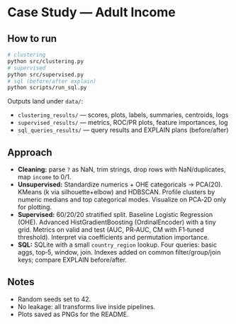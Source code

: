 # Case Study — Adult Income

## How to run
```bash
# clustering
python src/clustering.py
# supervised
python src/supervised.py
# sql (before/after explain)
python scripts/run_sql.py
```

Outputs land under `data/`:
- `clustering_results/` — scores, plots, labels, summaries, centroids, logs
- `supervised_results/` — metrics, ROC/PR plots, feature importances, log
- `sql_queries_results/` — query results and EXPLAIN plans (before/after)

## Approach
- **Cleaning:** parse `?` as NaN, trim strings, drop rows with NaN/duplicates, map `income` to 0/1.
- **Unsupervised:** Standardize numerics + OHE categoricals → PCA(20). KMeans (k via silhouette+elbow) and HDBSCAN. Profile clusters by numeric medians and top categorical modes. Visualize on PCA‑2D only for plotting.
- **Supervised:** 60/20/20 stratified split. Baseline Logistic Regression (OHE). Advanced HistGradientBoosting (OrdinalEncoder) with a tiny grid. Metrics on valid and test (AUC, PR‑AUC, CM with F1‑tuned threshold). Interpret via coefficients and permutation importance.
- **SQL:** SQLite with a small `country_region` lookup. Four queries: basic aggs, top‑5, window, join. Indexes added on common filter/group/join keys; compare EXPLAIN before/after.

## Notes
- Random seeds set to 42.
- No leakage: all transforms live inside pipelines.
- Plots saved as PNGs for the README.
